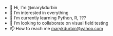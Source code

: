 - 👋 Hi, I’m @marykdurbin
- 👀 I’m interested in everything
- 🌱 I’m currently learning Python, R, ???
- 💞️ I’m looking to collaborate on visual field testing
- 📫 How to reach me marykdurbin@yahoo.com

<!---
marykdurbin/marykdurbin is a ✨ special ✨ repository because its `README.md` (this file) appears on your GitHub profile.
You can click the Preview link to take a look at your changes.
--->
